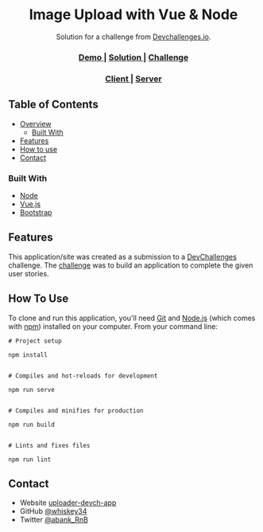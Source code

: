 <!-- Please update value in the {}  -->

<h1 align="center">Image Upload with Vue & Node</h1>

<div align="center">
   Solution for a challenge from  <a href="http://devchallenges.io" target="_blank">Devchallenges.io</a>.
</div>

<div align="center">
  <h3>
    <a href="https://img-uploader-whiskey43.vercel.app">
      Demo
    </a>
    <span> | </span>
    <a href="https://devchallenges.io/solutions/PDSEWZ7kXNGpUwZHO9NP">
      Solution
    </a>
    <span> | </span>
    <a href="https://devchallenges.io/challenges/O2iGT9yBd6xZBrOcVirx">
      Challenge
    </a>
  </h3>
  <h3>
    <a href="https://github.com/whiskey34/img-uploader-client">
      Client
    </a>
    <span> | </span>
    <a href="https://github.com/whiskey34/img-uploader-server">
      Server
    </a>
  </h3>
</div>

<!-- TABLE OF CONTENTS -->

## Table of Contents

- [Overview](#overview)
  - [Built With](#built-with)
- [Features](#features)
- [How to use](#how-to-use)
- [Contact](#contact)

<!-- OVERVIEW -->

### Built With

<!-- This section should list any major frameworks that you built your project using. Here are a few examples.-->

- [Node](https://nodejs.org/)
- [Vue.js](https://vuejs.org/)
- [Bootstrap](https://bootstrap.com/)

## Features

<!-- List the features of your application or follow the template. Don't share the figma file here :) -->

This application/site was created as a submission to a [DevChallenges](https://devchallenges.io/challenges) challenge. The [challenge](https://devchallenges.io/challenges/O2iGT9yBd6xZBrOcVirx) was to build an application to complete the given user stories.

## How To Use

<!-- Example: -->

To clone and run this application, you'll need [Git](https://git-scm.com) and [Node.js](https://nodejs.org/en/download/) (which comes with [npm](http://npmjs.com)) installed on your computer. From your command line:

```
# Project setup

npm install


# Compiles and hot-reloads for development

npm run serve


# Compiles and minifies for production

npm run build


# Lints and fixes files

npm run lint

```

## Contact

- Website [uploader-devch-app](https://uploader-devch-app.herokuapp.com)
- GitHub [@whiskey34](https://github.com/whiskey34)
- Twitter [@abank_RnB](https://twitter.com/abank_RnB)
